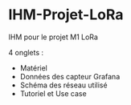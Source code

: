 # IHM-Projet-LoRa
IHM pour le projet M1 LoRa

4 onglets :
- Matériel
- Données des capteur Grafana
- Schéma des réseau utilisé
- Tutoriel et Use case 
